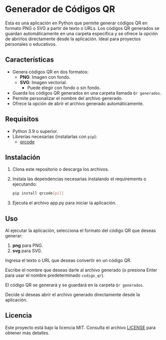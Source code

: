 # Generador de Códigos QR

Esta es una aplicación en Python que permite generar códigos QR en formato PNG o SVG a partir de texto o URLs. Los códigos QR generados se guardan automáticamente en una carpeta específica y se ofrece la opción de abrirlos directamente desde la aplicación. Ideal para proyectos personales o educativos.

## Características

- Genera códigos QR en dos formatos:
  - **PNG**: Imagen con fondo.
  - **SVG**: Imagen vectorial.
    - Puede elegir con fondo o sin fondo.
- Guarda los códigos QR generados en una carpeta llamada `Qr generados`.
- Permite personalizar el nombre del archivo generado.
- Ofrece la opción de abrir el archivo generado automáticamente.

## Requisitos

- Python 3.9 o superior.
- Librerías necesarias (instalarlas con `pip`):
  - [qrcode](https://pypi.org/project/qrcode/)

## Instalación

1. Clona este repositorio o descarga los archivos.
2. Instala las dependencias necesarias instalando el requirements o ejecutando:

   ```bash
   pip install qrcode[pil]

3. Ejecuta el archivo app.py para iniciar la aplicación.

## Uso

Al ejecutar la aplicación, selecciona el formato del código QR que deseas generar:

1.  **png** para PNG.
2.  **svg** para SVG.

Ingresa el texto o URL que deseas convertir en un código QR.

Escribe el nombre que deseas darle al archivo generado (o presiona Enter para usar el nombre predeterminado `codigo_qr`).

El código QR se generará y se guardará en la carpeta `Qr generados`.

Decide si deseas abrir el archivo generado directamente desde la aplicación.

## Licencia

Este proyecto está bajo la licencia MIT. Consulta el archivo [LICENSE](LICENSE) para obtener más detalles.
